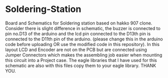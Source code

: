 # Soldering-Station
Board and Schematics for Soldering station based on hakko 907 clone. 
Consider there is slight difference in schematic, the buzzer is connected to pin no.D13 of the arduino and the lcd pin connected to the D13th pin is connected to the D11th pin of the arduino. (please change this in the arduino code before uploading OR use the modified code in this repository).
In this layout LCD and Encoder are not on the PCB but are connected using Jumper Connectors which makes the assembling job easier when mounting this circuit into a Project case.
The eagle libraries that I have used for this schematic are also with this files copy them to your eagle library.
THANK YOU.
